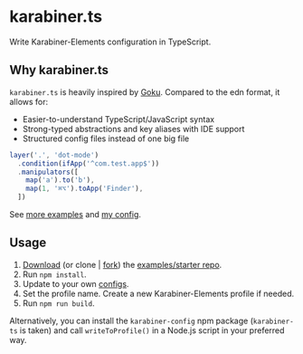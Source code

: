 # karabiner.ts

Write Karabiner-Elements configuration in TypeScript.

## Why karabiner.ts

`karabiner.ts` is heavily inspired by [Goku](https://github.com/yqrashawn/GokuRakuJoudo). Compared to the edn format, it allows for:

- Easier-to-understand TypeScript/JavaScript syntax
- Strong-typed abstractions and key aliases with IDE support
- Structured config files instead of one big file

```typescript
layer('.', 'dot-mode')
  .condition(ifApp('^com.test.app$')) 
  .manipulators([
    map('a').to('b'),
    map(1, '⌘⌥').toApp('Finder'),
  ])
```

See [more examples](https://github.com/evan-liu/karabiner.ts.examples/blob/main/src/index.ts) and [my config](https://github.com/evan-liu/karabiner-config/blob/main/src/index.ts).

## Usage

1. [Download](https://github.com/evan-liu/karabiner-config-examples/archive/refs/heads/main.zip) (or clone | [fork](https://github.com/evan-liu/karabiner-config-examples/fork)) the [examples/starter repo](https://github.com/evan-liu/karabiner-config-examples).
2. Run `npm install`.
3. Update to your own [configs](https://github.com/evan-liu/karabiner.ts.examples/blob/main/src/index.ts).
4. Set the profile name. Create a new Karabiner-Elements profile if needed.
5. Run `npm run build`.

Alternatively, you can install the `karabiner-config` npm package (`karabiner-ts` is taken) and call `writeToProfile()` in a Node.js script in your preferred way.
